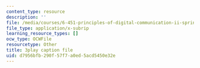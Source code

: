 ```yaml
---
content_type: resource
description: ''
file: /media/courses/6-451-principles-of-digital-communication-ii-spring-2005/d7956bfb290f57f7a0ed5acd5450e32e_520074.vtt
file_type: application/x-subrip
learning_resource_types: []
ocw_type: OCWFile
resourcetype: Other
title: 3play caption file
uid: d7956bfb-290f-57f7-a0ed-5acd5450e32e
---
```

